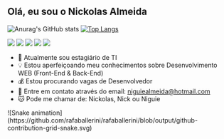 ## Olá, eu sou o Nickolas Almeida


![Anurag's GitHub stats](https://github-readme-stats.vercel.app/api?username=nickguie&show_icons=true&theme=synthwave&hide=stars)
[![Top Langs](https://github-readme-stats.vercel.app/api/top-langs/?username=nickguie&layout=compact&theme=synthwave)](https://github.com/nickguie/github-readme-stats)



<div>
  <a href="https://github.com/nickguie"><img alig="center" height="30" with="40" src="https://img.shields.io/badge/JavaScript-F7DF1E?style=for-the-badge&logo=javascript&logoColor=black"></a>
  <a href="https://github.com/nickguie"><img alig="center" height="30" with="40" src="https://img.shields.io/badge/Node.js-43853D?style=for-the-badge&logo=node.js&logoColor=white"></a>
  <a href="https://github.com/nickguie"><img alig="center" height="30" with="40" src="https://img.shields.io/badge/Python-3776AB?style=for-the-badge&logo=python&logoColor=white"></a>
  <a href="https://github.com/nickguie"><img alig="center" height="30" with="40" src="https://img.shields.io/badge/HTML5-E34F26?style=for-the-badge&logo=html5&logoColor=white"></a>
  <a href="https://github.com/nickguie"><img alig="center" height="30" with="40" src="https://img.shields.io/badge/CSS3-1572B6?style=for-the-badge&logo=css3&logoColor=white">   
</div></a>



- 🔨 Atualmente sou estagiário de TI
- 💡 Estou aperfeiçoando meu conhecimentos sobre Desenvolvimento WEB (Front-End & Back-End)
- 💰 Estou procurando vagas de Desenvolvedor
- 💬 Entre em contato através do email: niguiealmeida@hotmail.com
- 🐱 Pode me chamar de: Nickolas, Nick ou Niguie
 
<div>
  ![Snake animation](https://github.com/rafaballerini/rafaballerini/blob/output/github-contribution-grid-snake.svg)    
</div>   
